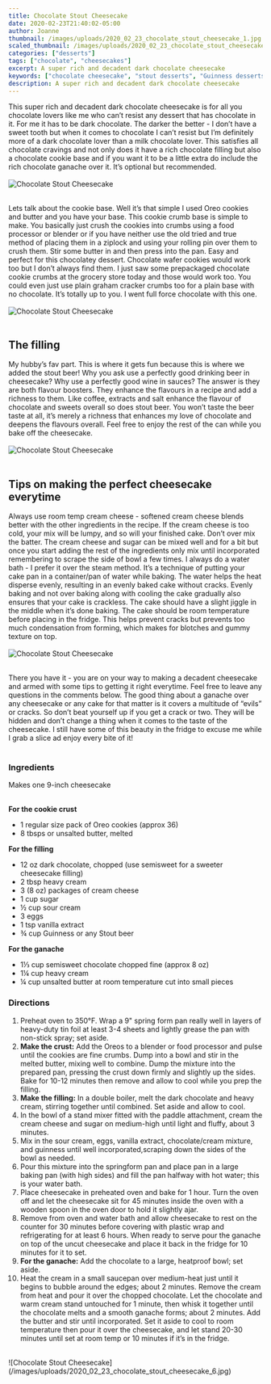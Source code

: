 ```yaml
---
title: Chocolate Stout Cheesecake
date: 2020-02-23T21:40:02-05:00
author: Joanne
thumbnail: /images/uploads/2020_02_23_chocolate_stout_cheesecake_1.jpg
scaled_thumbnail: /images/uploads/2020_02_23_chocolate_stout_cheesecake_0.jpg
categories: ["desserts"]
tags: ["chocolate", "cheesecakes"]
excerpt: A super rich and decadent dark chocolate cheesecake
keywords: ["chocolate cheesecake", "stout desserts", "Guinness desserts", "Guinness cakes"]
description: A super rich and decadent dark chocolate cheesecake
---
```


This super rich and decadent dark chocolate cheesecake is for all you chocolate lovers like me who can’t resist any dessert that has chocolate in it. For me it has to be dark chocolate. The darker the better - I don’t have a sweet tooth but when it comes to chocolate I can’t resist but I’m definitely more of a dark chocolate lover than a milk chocolate lover. This satisfies all chocolate cravings and not only does it have a rich chocolate filling but also a chocolate cookie base and if you want it to be a little extra do include the rich chocolate ganache over it. It’s optional but recommended. 
</br>
</br>
![Chocolate Stout Cheesecake](/images/uploads/2020_02_23_chocolate_stout_cheesecake_2.jpg)
</br>
</br>

Lets talk about the cookie base. Well it’s that simple I used Oreo cookies and butter and you have your base. This cookie crumb base is simple to make. You basically just crush the cookies into crumbs using a food processor or blender or if you have neither use the old tried and true method of placing them in a ziplock and using your rolling pin over them to crush them. Stir some butter in and then press into the pan.  Easy and perfect for this chocolatey dessert. Chocolate wafer cookies would work too but I don’t always find them. I just saw some prepackaged chocolate cookie crumbs at the grocery store today and those would work too. You could even just use plain graham cracker crumbs too for a plain base with no chocolate. It’s totally up to you. I went full force chocolate with this one. 
</br>
</br>
![Chocolate Stout Cheesecake](/images/uploads/2020_02_23_chocolate_stout_cheesecake_3.jpg)
</br>
</br>

## The filling
My hubby’s fav part. This is where it gets fun because this is where we added the stout beer! Why you ask use a perfectly good drinking beer in cheesecake? Why use a perfectly good wine in sauces? The answer is they are both flavour boosters. They enhance the flavours in a recipe and add a richness to them. Like coffee, extracts and salt enhance the flavour of chocolate and sweets overall so does stout beer. You won’t taste the beer taste at all, it’s merely a richness that enhances my love of chocolate and deepens the flavours overall. Feel free to enjoy the rest of the can while you bake off the cheesecake. 
</br>
</br>
![Chocolate Stout Cheesecake](/images/uploads/2020_02_23_chocolate_stout_cheesecake_4.jpg)
</br>
</br>

## Tips on making the perfect cheesecake everytime
Always use room temp cream cheese - softened cream cheese blends better with the other ingredients in the recipe. If the cream cheese is too cold, your mix will be lumpy, and so will your finished cake.  Don’t over mix the batter. The cream cheese and sugar can be mixed well and for a bit but once you start adding the rest of the ingredients only mix until incorporated remembering to scrape the side of bowl a few times.  I always do a water bath - I prefer it over the steam method. It’s a technique of putting your cake pan in a container/pan of water while baking. The water helps the heat disperse evenly, resulting in an evenly baked cake without cracks. Evenly baking and not over baking along with cooling the cake gradually also ensures that your cake is crackless. The cake should have a slight jiggle in the middle when it’s done baking. The cake should be room temperature before placing in the fridge. This helps prevent cracks but prevents too much condensation from forming, which  makes for blotches and gummy texture on top. 
</br>
</br>
![Chocolate Stout Cheesecake](/images/uploads/2020_02_23_chocolate_stout_cheesecake_5.jpg)
</br>
</br>

There you have it - you are on your way to making a decadent cheesecake and armed with some tips to getting it right everytime. Feel free to leave any questions in the comments below. The good thing about a ganache over any cheesecake or any cake for that matter is it covers a multitude of “evils” or cracks. So don’t beat yourself up if you get a crack or two. They will be hidden and don’t change a thing when it comes to the taste of the cheesecake. I still have some of this beauty in the fridge to excuse me while I grab a slice ad enjoy every bite of it!
</br>
</br>

### Ingredients 
Makes one 9-inch cheesecake 
</br>
</br>

__For the cookie crust__

* <span itemprop="ingredients">1 regular size pack of Oreo cookies (approx 36) </span>
* <span itemprop="ingredients">8 tbsps or unsalted butter, melted </span>

__For the filling__

* <span itemprop="ingredients">12 oz dark chocolate, chopped (use semisweet for a sweeter cheesecake filling)</span>
* <span itemprop="ingredients">2 tbsp heavy cream</span>
* <span itemprop="ingredients">3 (8 oz) packages of cream cheese</span>
* <span itemprop="ingredients">1 cup sugar</span>
* <span itemprop="ingredients">&frac12; cup sour cream </span>
* <span itemprop="ingredients">3 eggs</span>
* <span itemprop="ingredients">1 tsp vanilla extract</span>
* <span itemprop="ingredients">&frac34; cup Guinness or any Stout beer</span>

__For the ganache__

* <span itemprop="ingredients">1&frac13; cup semisweet chocolate chopped fine (approx 8 oz) </span>
* <span itemprop="ingredients">1&frac14; cup heavy cream </span>
* <span itemprop="ingredients">&frac14; cup unsalted butter at room temperature cut into small pieces </span>

### Directions
<span itemprop="recipeInstructions">

1. Preheat oven to 350°F. Wrap a 9" spring form pan really well in layers of heavy-duty tin foil at least 3-4 sheets and lightly grease the pan with non-stick spray; set aside.
2. <span style="font-weight: bold">Make the crust:</span> Add the Oreos to a blender or food processor and pulse until the cookies are fine crumbs. Dump into a bowl and stir in the melted butter, mixing well to combine. Dump the mixture into the prepared pan, pressing the crust down firmly and slightly up the sides. Bake for 10-12 minutes then remove and allow to cool while you prep the filling. 
3. <span style="font-weight: bold">Make the filling:</span> In a double boiler, melt the dark chocolate and heavy cream, stirring together until combined. Set aside and allow to cool. 
4. In the bowl of a stand mixer fitted with the paddle attachment, cream the cream cheese and sugar on medium-high until light and fluffy, about 3 minutes.
5. Mix in the sour cream, eggs, vanilla extract, chocolate/cream mixture, and guinness until well incorporated,scraping down the sides of the bowl as needed.
6. Pour this mixture into the springform pan and place pan in a large baking pan (with high sides) and fill the pan halfway with hot water; this is your water bath.
7. Place cheesecake in preheated oven and bake for 1 hour. Turn the oven off and let the cheesecake sit for 45 minutes inside the oven with a wooden spoon in the oven door to hold it slightly ajar.
8. Remove from oven and water bath and allow cheesecake to rest on the counter for 30 minutes before covering with plastic wrap and refrigerating for at least 6 hours. When ready to serve pour the ganache on top of the uncut cheesecake and place it back in the fridge for 10 minutes for it to set. 
9. <span style="font-weight: bold">For the ganache:</span> Add the chocolate to a large, heatproof bowl; set aside.
10. Heat the cream in a small saucepan over medium-heat just until it begins to bubble around the edges; about 2 minutes. Remove the cream from heat and pour it over the chopped chocolate. Let the chocolate and warm cream stand untouched for 1 minute, then whisk it together until the chocolate melts and a smooth ganache forms; about 2 minutes. Add the butter and stir until incorporated. Set it aside to cool to room temperature then pour it over the cheesecake, and let stand 20-30 minutes until set at room temp or 10 minutes if it’s in the fridge. 
</span>

</br>
![Chocolate Stout Cheesecake](/images/uploads/2020_02_23_chocolate_stout_cheesecake_6.jpg)